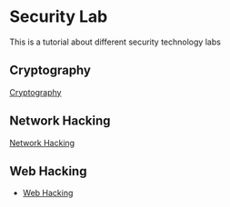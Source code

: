 # Security Lab
This is a tutorial about different security technology labs
## Cryptography
[Cryptography](cryptography/README.md)


## Network Hacking
[Network Hacking](network-hacking/README.md)


## Web Hacking
- [Web Hacking](web-hacking/README.md)
